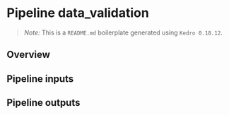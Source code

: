 # Pipeline data_validation

> *Note:* This is a `README.md` boilerplate generated using `Kedro 0.18.12`.

## Overview

<!---
Please describe your modular pipeline here.
-->

## Pipeline inputs

<!---
The list of pipeline inputs.
-->

## Pipeline outputs

<!---
The list of pipeline outputs.
-->
